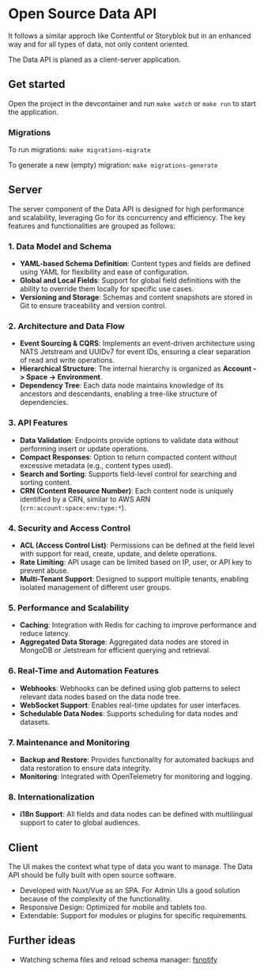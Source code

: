 # Open Source Data API

It follows a similar approch like Contentful or Storyblok but in an enhanced way and for all types of data, not only content oriented.

The Data API is planed as a client-server application.

## Get started

Open the project in the devcontainer and run `make watch` or `make run` to start the application.

### Migrations

To run migrations: `make migrations-migrate`

To generate a new (empty) migration: `make migrations-generate`

## Server

The server component of the Data API is designed for high performance and scalability, leveraging Go for its concurrency and efficiency. The key features and functionalities are grouped as follows:

### 1. **Data Model and Schema**

- **YAML-based Schema Definition**: Content types and fields are defined using YAML for flexibility and ease of configuration.
- **Global and Local Fields**: Support for global field definitions with the ability to override them locally for specific use cases.
- **Versioning and Storage**: Schemas and content snapshots are stored in Git to ensure traceability and version control.

### 2. **Architecture and Data Flow**

- **Event Sourcing & CQRS**: Implements an event-driven architecture using NATS Jetstream and UUIDv7 for event IDs, ensuring a clear separation of read and write operations.
- **Hierarchical Structure**: The internal hierarchy is organized as **Account -> Space -> Environment**.
- **Dependency Tree**: Each data node maintains knowledge of its ancestors and descendants, enabling a tree-like structure of dependencies.

### 3. **API Features**

- **Data Validation**: Endpoints provide options to validate data without performing insert or update operations.
- **Compact Responses**: Option to return compacted content without excessive metadata (e.g., content types used).
- **Search and Sorting**: Supports field-level control for searching and sorting content.
- **CRN (Content Resource Number)**: Each content node is uniquely identified by a CRN, similar to AWS ARN (`crn:account:space:env:type:*`).

### 4. **Security and Access Control**

- **ACL (Access Control List)**: Permissions can be defined at the field level with support for read, create, update, and delete operations.
- **Rate Limiting**: API usage can be limited based on IP, user, or API key to prevent abuse.
- **Multi-Tenant Support**: Designed to support multiple tenants, enabling isolated management of different user groups.

### 5. **Performance and Scalability**

- **Caching**: Integration with Redis for caching to improve performance and reduce latency.
- **Aggregated Data Storage**: Aggregated data nodes are stored in MongoDB or Jetstream for efficient querying and retrieval.

### 6. **Real-Time and Automation Features**

- **Webhooks**: Webhooks can be defined using glob patterns to select relevant data nodes based on the data node tree.
- **WebSocket Support**: Enables real-time updates for user interfaces.
- **Schedulable Data Nodes**: Supports scheduling for data nodes and datasets.

### 7. **Maintenance and Monitoring**

- **Backup and Restore**: Provides functionality for automated backups and data restoration to ensure data integrity.
- **Monitoring**: Integrated with OpenTelemetry for monitoring and logging.

### 8. **Internationalization**

- **i18n Support**: All fields and data nodes can be defined with multilingual support to cater to global audiences.

## Client

The UI makes the context what type of data you want to manage. The Data API should be fully built with open source software.

- Developed with Nuxt/Vue as an SPA. For Admin UIs a good solution because of the complexity of the functionality.
- Responsive Design: Optimized for mobile and tablets too.
- Extendable: Support for modules or plugins for specific requirements.

## Further ideas

- Watching schema files and reload schema manager: [fsnotify](https://github.com/fsnotify/fsnotify)
